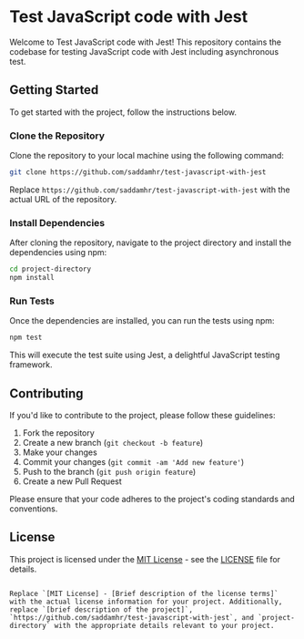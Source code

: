 # Test JavaScript code with Jest

Welcome to Test JavaScript code with Jest! This repository contains the codebase for testing JavaScript code with Jest including asynchronous test.

## Getting Started

To get started with the project, follow the instructions below.

### Clone the Repository

Clone the repository to your local machine using the following command:

```bash
git clone https://github.com/saddamhr/test-javascript-with-jest
```

Replace `https://github.com/saddamhr/test-javascript-with-jest` with the actual URL of the repository.

### Install Dependencies

After cloning the repository, navigate to the project directory and install the dependencies using npm:

```bash
cd project-directory
npm install
```

### Run Tests

Once the dependencies are installed, you can run the tests using npm:

```bash
npm test
```

This will execute the test suite using Jest, a delightful JavaScript testing framework.

## Contributing

If you'd like to contribute to the project, please follow these guidelines:

1. Fork the repository
2. Create a new branch (`git checkout -b feature`)
3. Make your changes
4. Commit your changes (`git commit -am 'Add new feature'`)
5. Push to the branch (`git push origin feature`)
6. Create a new Pull Request

Please ensure that your code adheres to the project's coding standards and conventions.

## License

This project is licensed under the [MIT License](https://opensource.org/licenses/MIT) - see the [LICENSE](LICENSE) file for details.

```

Replace `[MIT License] - [Brief description of the license terms]` with the actual license information for your project. Additionally, replace `[brief description of the project]`, `https://github.com/saddamhr/test-javascript-with-jest`, and `project-directory` with the appropriate details relevant to your project.
